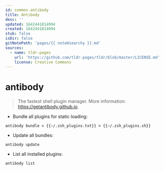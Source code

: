```yaml
---
id: common.antibody
title: Antibody
desc: ''
updated: 1642441814994
created: 1642441814994
stub: false
isDir: false
gitNotePath: 'pages/{{ noteHiearchy }}.md'
sources:
  - name: tldr-pages
    url: 'https://github.com/tldr-pages/tldr/blob/master/LICENSE.md'
    license: Creative Commons
---
```

# antibody

> The fastest shell plugin manager.
> More information: <https://getantibody.github.io>.

- Bundle all plugins for static loading:

`antibody bundle < {{~/.zsh_plugins.txt}} > {{~/.zsh_plugins.sh}}`

- Update all bundles:

`antibody update`

- List all installed plugins:

`antibody list`


